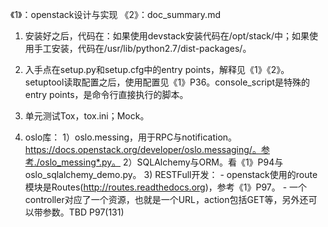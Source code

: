 《1》：openstack设计与实现
《2》：doc_summary.md

1. 安装好之后，代码在：如果使用devstack安装代码在/opt/stack/中；如果使用手工安装，代码在/usr/lib/python2.7/dist-packages/。

2. 入手点在setup.py和setup.cfg中的entry points，解释见《1》《2》。setuptool读取配置之后，使用配置见《1》P36。console_script是特殊的entry points，是命令行直接执行的脚本。

3. 单元测试Tox，tox.ini；Mock。

4. oslo库：
    1）oslo.messing，用于RPC与notification。https://docs.openstack.org/developer/oslo.messaging/。参考./oslo_messing*.py。
    2）SQLAlchemy与ORM。看《1》P94与oslo_sqlalchemy_demo.py。
    3) RESTFull开发：
        - openstack使用的route模块是Routes(http://routes.readthedocs.org)，参考《1》P97。
        - 一个controller对应了一个资源，也就是一个URL，action包括GET等，另外还可以带参数。TBD P97(131)
